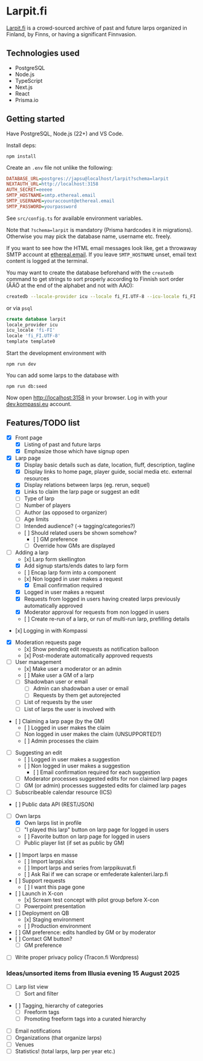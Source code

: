 # Larpit.fi

[Larpit.fi](https://larpit.fi) is a crowd-sourced archive of past and future larps organized in Finland, by Finns, or having a significant Finnvasion.

## Technologies used

* PostgreSQL
* Node.js
* TypeScript
* Next.js
* React
* Prisma.io

## Getting started

Have PostgreSQL, Node.js (22+) and VS Code.

Install deps:

```
npm install
```

Create an `.env` file not unlike the following:

```ini
DATABASE_URL=postgres://japsu@localhost/larpit?schema=larpit
NEXTAUTH_URL=http://localhost:3158
AUTH_SECRET=eeeee
SMTP_HOSTNAME=smtp.ethereal.email
SMTP_USERNAME=youraccount@ethereal.email
SMTP_PASSWORD=yourpassword
```

See `src/config.ts` for available environment variables.

Note that `?schema=larpit` is mandatory (Prisma hardcodes it in migrations). Otherwise you may pick the database name, username etc. freely.

If you want to see how the HTML email messages look like, get a throwaway SMTP account at [ethereal.email](https://ethereal.email). If you leave `SMTP_HOSTNAME` unset, email text content is logged at the terminal.

You may want to create the database beforehand with the `createdb` command to get strings to sort properly according to Finnish sort order (ÅÄÖ at the end of the alphabet and not with AAO):

```bash
createdb --locale-provider icu --locale fi_FI.UTF-8 --icu-locale fi_FI --template template0
```
or via `psql`
```sql
create database larpit
locale_provider icu
icu_locale 'fi-FI'
locale 'fi_FI.UTF-8'
template template0
```

Start the development environment with

```
npm run dev
```

You can add some larps to the database with

```
npm run db:seed
```

Now open <http://localhost:3158> in your browser. Log in with your [dev.kompassi.eu](https://dev.kompassi.eu) account.

## Features/TODO list

- [x] Front page
  - [x] Listing of past and future larps
  - [x] Emphasize those which have signup open
- [x] Larp page
  - [x] Display basic details such as date, location, fluff, description, tagline
  - [x] Display links to home page, player guide, social media etc. external resources
  - [x] Display relations between larps (eg. rerun, sequel)
  - [x] Links to claim the larp page or suggest an edit
  - [ ] Type of larp
  - [ ] Number of players
  - [ ] Author (as opposed to organizer)
  - [ ] Age limits
  - [ ] Intended audience? (-> tagging/categories?)
  - [ ] Should related users be shown somehow?
    - [ ] GM preference
    - [ ] Override how GMs are displayed
- [ ] Adding a larp
  - [x] Larp form skellington
  - [x] Add signup starts/ends dates to larp form
  - [ ] Encap larp form into a component
  - [x] Non logged in user makes a request
    - [x] Email confirmation required
  - [x] Logged in user makes a request
  - [x] Requests from logged in users having created larps previously automatically approved
  - [x] Moderator approval for requests from non logged in users
  - [ ] Create re-run of a larp, or run of multi-run larp, prefilling details
- [x] Logging in with Kompassi
- [x] Moderation requests page
  - [x] Show pending edit requests as notification balloon
  - [x] Post-moderate automatically approved requests
- [ ] User management
  - [x] Make user a moderator or an admin
  - [ ] Make user a GM of a larp
  - [ ] Shadowban user or email
    - [ ] Admin can shadowban a user or email
    - [ ] Requests by them get autorejected
  - [ ] List of requests by the user
  - [ ] List of larps the user is involved with
- [ ] Claiming a larp page (by the GM)
  - [ ] Logged in user makes the claim
  - [ ] Non logged in user makes the claim (UNSUPPORTED?)
  - [ ] Admin processes the claim
- [ ] Suggesting an edit
  - [ ] Logged in user makes a suggestion
  - [ ] Non logged in user makes a suggestion
    - [ ] Email confirmation required for each suggestion
  - [ ] Moderator processes suggested edits for non claimed larp pages
  - [ ] GM (or admin) processes suggested edits for claimed larp pages
- [ ] Subscribeable calendar resource (ICS)
- [ ] Public data API (REST/JSON)
- [ ] Own larps
  - [x] Own larps list in profile
  - [ ] "I played this larp" button on larp page for logged in users
  - [ ] Favorite button on larp page for logged in users
  - [ ] Public player list (if set as public by GM)
- [ ] Import larps en masse
  - [ ] Import larppi.xlsx
  - [ ] Import larps and series from larppikuvat.fi
  - [ ] Ask Rai if we can scrape or emfederate kalenteri.larp.fi
- [ ] Support requests
  - [ ] I want this page gone
- [ ] Launch in X-con
  - [x] Scream test concept with pilot group before X-con
  - [ ] Powerpoint presentation
- [ ] Deployment on QB
  - [x] Staging environment
  - [ ] Production environment
- [ ] GM preference: edits handled by GM or by moderator
- [ ] Contact GM button?
  - [ ] GM preference
- [ ] Write proper privacy policy (Tracon.fi Wordpress)

### Ideas/unsorted items from Illusia evening 15 August 2025

- [ ] Larp list view
  - [ ] Sort and filter
- [ ] Tagging, hierarchy of categories
  - [ ] Freeform tags
  - [ ] Promoting freeform tags into a curated hierarchy
- [ ] Email notifications
- [ ] Organizations (that organize larps)
- [ ] Venues
- [ ] Statistics! (total larps, larp per year etc.)
